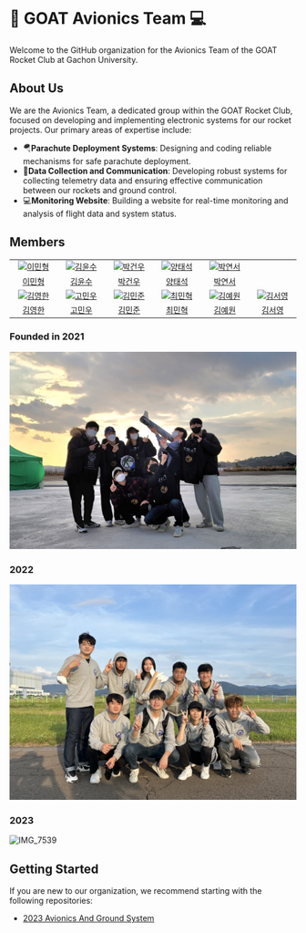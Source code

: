 # 🚀 GOAT Avionics Team 💻
Welcome to the GitHub organization for the Avionics Team of the GOAT Rocket Club at Gachon University. 

## About Us

We are the Avionics Team, a dedicated group within the GOAT Rocket Club, focused on developing and implementing electronic systems for our rocket projects. Our primary areas of expertise include:

- 🪂**Parachute Deployment Systems**: Designing and coding reliable mechanisms for safe parachute deployment.
- 📡**Data Collection and Communication**: Developing robust systems for collecting telemetry data and ensuring effective communication between our rockets and ground control.
- 💻**Monitoring Website**: Building a website for real-time monitoring and analysis of flight data and system status.

## Members
<table>
  <tr>
    <td align="center" width="150px">
      <a href="https://github.com/agtmwebtoon" target="_blank">
        <img src="https://github.com/agtmwebtoon.png?size=230" alt="이민형" />
      </a>
    </td>
    <td align="center" width="150px">
      <a href="https://github.com/doondu" target="_blank">
        <img src="https://github.com/doondu.png?size=230" alt="김윤수" />
      </a>
    </td>
    <td align="center" width="150px">
      <a href="https://github.com/chaos1231107" target="_blank">
        <img src="https://github.com/chaos1231107.png?size=230" alt="박건우" />
      </a>
    </td>
    <td align="center" width="150px">
      <a href="https://github.com/taeseokyang" target="_blank">
        <img src="https://github.com/taeseokyang.png?size=230" alt="양태석" />
      </a>
    </td>
    <td align="center" width="150px">
      <a href="https://github.com/ys0819" target="_blank">
        <img src="https://github.com/ys0819.png?size=230" alt="박연서" />
      </a>
    </td>
  </tr>
    <tr>
   <td align="center">
      <a href="https://github.com/agtmwebtoon" target="_blank">
        이민형
      </a>
    </td>
   <td align="center">
      <a href="https://github.com/doondu" target="_blank">
        김윤수
      </a>
    </td>
   <td align="center">
      <a href="https://github.com/chaos1231107" target="_blank">
        박건우
      </a>
    </td>
   <td align="center">
      <a href="https://github.com/taeseokyang" target="_blank">
        양태석
      </a>
    </td>
   <td align="center">
      <a href="https://github.com/ys0819" target="_blank">
        박연서
      </a>
    </td>
  </tr>
    <tr>
    <td align="center" width="150px">
      <a href="https://github.com/measaverb" target="_blank">
        <img src="https://github.com/measaverb.png?size=230" alt="김영한" />
      </a>
    </td>
    <td align="center" width="150px">
      <a href="https://github.com/Kominwoo02" target="_blank">
        <img src="https://github.com/Kominwoo02.png?size=230" alt="고민우" />
      </a>
    </td>
    <td align="center" width="150px">
      <a href="https://github.com/mj051231" target="_blank">
        <img src="https://github.com/mj051231.png?size=230" alt="김민준" />
      </a>
    </td>
    <td align="center" width="150px">
      <a href="https://github.com/mj051231" target="_blank">
        <img src="https://github.com/mj051231.png?size=230" alt="최민혁" />
      </a>
    </td>
    <td align="center" width="150px">
      <a href="https://github.com/yewonkimmm" target="_blank">
        <img src="https://github.com/yewonkimmm.png?size=230" alt="김예원" />
      </a>
    </td>
    <td align="center" width="150px">
      <a href="https://github.com/Westzer00" target="_blank">
        <img src="https://github.com/Westzer00.png?size=230" alt="김서영" />
      </a>
    </td>
  </tr>
    <tr>
   <td align="center">
      <a href="https://github.com/measaverb" target="_blank">
        김영한
      </a>
    </td>
   <td align="center">
      <a href="https://github.com/Kominwoo02" target="_blank">
        고민우
      </a>
    </td>
   <td align="center">
      <a href="https://github.com/mj051231" target="_blank">
        김민준
      </a>
    </td>
   <td align="center">
      <a href="https://github.com/mj051231" target="_blank">
        최민혁
      </a>
    </td>
   <td align="center">
      <a href="https://github.com/yewonkimmm" target="_blank">
        김예원
      </a>
    </td>
   <td align="center">
      <a href="https://github.com/Westzer00" target="_blank">
        김서영
      </a>
    </td>
  </tr>
</table>

### Founded in 2021
![Description of Image](https://github.com/AvionicsOfGOAT/Document/blob/main/image/2021.jpg)

### 2022
![Description of Image](https://github.com/AvionicsOfGOAT/Document/blob/main/image/2022.jpg)

### 2023
![IMG_7539](https://github.com/AvionicsOfGOAT/.github/assets/136783693/6ffd4645-619d-443a-be9d-a19f6c9b249f)


## Getting Started

If you are new to our organization, we recommend starting with the following repositories:

- [2023 Avionics And Ground System](https://github.com/AvionicsOfGOAT/2023-avionics-and-ground-system)
